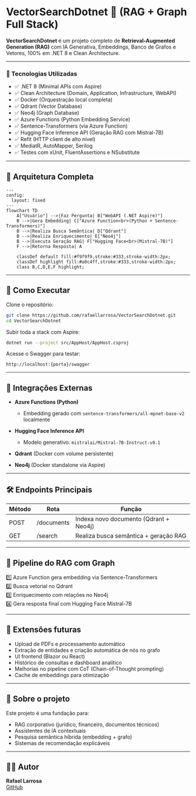 # VectorSearchDotnet 🧠 (RAG + Graph Full Stack)

**VectorSearchDotnet** é um projeto completo de **Retrieval-Augmented Generation (RAG)** com IA Generativa, Embeddings, Banco de Grafos e Vetores, 100% em .NET 8 e Clean Architecture.

---

### 🔧 Tecnologias Utilizadas

- ✅ .NET 8 (Minimal APIs com Aspire)
- ✅ Clean Architecture (Domain, Application, Infrastructure, WebAPI)
- ✅ Docker (Orquestração local completa)
- ✅ Qdrant (Vector Database)
- ✅ Neo4j (Graph Database)
- ✅ Azure Functions (Python Embedding Service)
- ✅ Sentence-Transformers (via Azure Function)
- ✅ Hugging Face Inference API (Geração RAG com Mistral-7B)
- ✅ Refit (HTTP client de alto nível)
- ✅ MediatR, AutoMapper, Serilog
- ✅ Testes com xUnit, FluentAssertions e NSubstitute

---

## 🧠 Arquitetura Completa

```mermaid
---
config:
  layout: fixed
---
flowchart TD
    A["Usuário"] -->|Faz Pergunta| B["WebAPI (.NET Aspire)"]
    B -->|Gera Embedding| C["Azure Function<br>(Python + Sentence-Transformers)"]
    B -->|Realiza Busca Semântica| D["Qdrant"]
    B -->|Realiza Enriquecimento| E["Neo4j"]
    B -->|Executa Geração RAG| F["Hugging Face<br>(Mistral-7B)"]
    F -->|Retorna Resposta| A

    classDef default fill:#f9f9f9,stroke:#333,stroke-width:2px;
    classDef highlight fill:#a0c4ff,stroke:#333,stroke-width:2px;
    class B,C,D,E,F highlight;
```

---

## 🚀 Como Executar

Clone o repositório:

```bash
git clone https://github.com/rafaellarrosa/VectorSearchDotnet.git
cd VectorSearchDotnet
```

Subir toda a stack com Aspire:

```bash
dotnet run --project src/AppHost/AppHost.csproj
```

Acesse o Swagger para testar:

```
http://localhost:{porta}/swagger
```

---

## 🔗 Integrações Externas

- **Azure Functions (Python)**  
  - Embedding gerado com `sentence-transformers/all-mpnet-base-v2` localmente

- **Hugging Face Inference API**
  - Modelo generativo: `mistralai/Mistral-7B-Instruct-v0.1`

- **Qdrant** (Docker com volume persistente)

- **Neo4j** (Docker standalone via Aspire)

---

## 🛠️ Endpoints Principais

| Método | Rota       | Função                                 |
| ------ | ---------- | -------------------------------------- |
| POST   | /documents | Indexa novo documento (Qdrant + Neo4j) |
| GET    | /search    | Realiza busca semântica + geração RAG  |

---

## 🔬 Pipeline do RAG com Graph

1️⃣ Azure Function gera embedding via Sentence-Transformers  
2️⃣ Busca vetorial no Qdrant  
3️⃣ Enriquecimento com relações no Neo4j  
4️⃣ Gera resposta final com Hugging Face Mistral-7B

---

## 🔮 Extensões futuras

- Upload de PDFs e processamento automático
- Extração de entidades e criação automática de nós no grafo
- UI frontend (Blazor ou React)
- Histórico de consultas e dashboard analítico
- Melhorias no pipeline com CoT (Chain-of-Thought prompting)
- Cache de embeddings para otimização

---

## 📖 Sobre o projeto

Este projeto é uma fundação para:

- RAG corporativo (jurídico, financeiro, documentos técnicos)
- Assistentes de IA contextuais
- Pesquisa semântica híbrida (embedding + grafo)
- Sistemas de recomendação explicáveis

---

## 👨‍💻 Autor

**Rafael Larrosa**  
[GitHub](https://github.com/rafaellarrosa)

